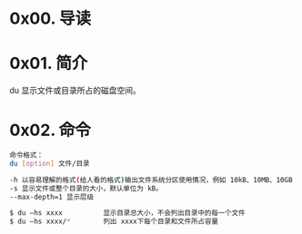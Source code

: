 # 0x00. 导读

# 0x01. 简介

du 显示文件或目录所占的磁盘空间。

# 0x02. 命令

```bash
命令格式：
du [option] 文件/目录

-h 以容易理解的格式(给人看的格式)输出文件系统分区使用情况，例如 10kB、10MB、10GB 等。
-s 显示文件或整个目录的大小，默认单位为 kB。
--max-depth=1 显示层级

$ du –hs xxxx          显示目录总大小，不会列出目录中的每一个文件
$ du –hs xxxx/*        列出 xxxx下每个目录和文件所占容量
```